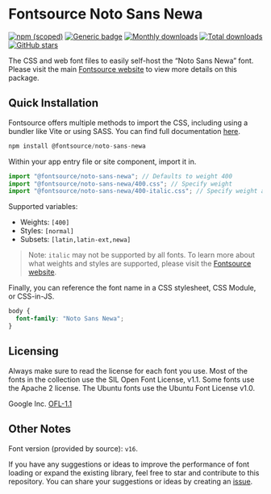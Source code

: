 # Fontsource Noto Sans Newa

[![npm (scoped)](https://img.shields.io/npm/v/@fontsource/noto-sans-newa?color=brightgreen)](https://www.npmjs.com/package/@fontsource/noto-sans-newa) [![Generic badge](https://img.shields.io/badge/fontsource-passing-brightgreen)](https://github.com/fontsource/fontsource) [![Monthly downloads](https://badgen.net/npm/dm/@fontsource/noto-sans-newa)](https://github.com/fontsource/fontsource) [![Total downloads](https://badgen.net/npm/dt/@fontsource/noto-sans-newa)](https://github.com/fontsource/fontsource) [![GitHub stars](https://img.shields.io/github/stars/fontsource/fontsource.svg?style=social&label=Star)](https://github.com/fontsource/fontsource/stargazers)

The CSS and web font files to easily self-host the “Noto Sans Newa” font. Please visit the main [Fontsource website](https://fontsource.org/fonts/noto-sans-newa) to view more details on this package.

## Quick Installation

Fontsource offers multiple methods to import the CSS, including using a bundler like Vite or using SASS. You can find full documentation [here](https://fontsource.org/docs/getting-started/introduction).

```javascript
npm install @fontsource/noto-sans-newa
```

Within your app entry file or site component, import it in.

```javascript
import "@fontsource/noto-sans-newa"; // Defaults to weight 400
import "@fontsource/noto-sans-newa/400.css"; // Specify weight
import "@fontsource/noto-sans-newa/400-italic.css"; // Specify weight and style
```

Supported variables:
- Weights: `[400]`
- Styles: `[normal]`
- Subsets: `[latin,latin-ext,newa]`

> Note: `italic` may not be supported by all fonts. To learn more about what weights and styles are supported, please visit the [Fontsource website](https://fontsource.org/fonts/noto-sans-newa).

Finally, you can reference the font name in a CSS stylesheet, CSS Module, or CSS-in-JS.

```css
body {
  font-family: "Noto Sans Newa";
}
```

## Licensing
Always make sure to read the license for each font you use. Most of the fonts in the collection use the SIL Open Font License, v1.1. Some fonts use the Apache 2 license. The Ubuntu fonts use the Ubuntu Font License v1.0.

Google Inc.
[OFL-1.1](http://scripts.sil.org/OFL)

## Other Notes
Font version (provided by source): `v16`.

If you have any suggestions or ideas to improve the performance of font loading or expand the existing library, feel free to star and contribute to this repository. You can share your suggestions or ideas by creating an [issue](https://github.com/fontsource/fontsource/issues).